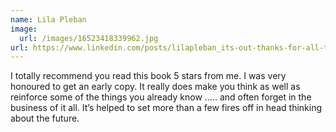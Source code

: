 ```yaml
---
name: Lila Pleban
image:
  url: /images/16523418339962.jpg
url: https://www.linkedin.com/posts/lilapleban_its-out-thanks-for-all-the-great-feedback-activity-6931229243192311808-FdGK/
---
```


I totally recommend you read this book 5 stars from me. I was very honoured to get an early copy. It really does make you think as well as reinforce some of the things you already know ….. and often forget in the business of it all. It’s helped to set more than a few fires off in head thinking about the future.
